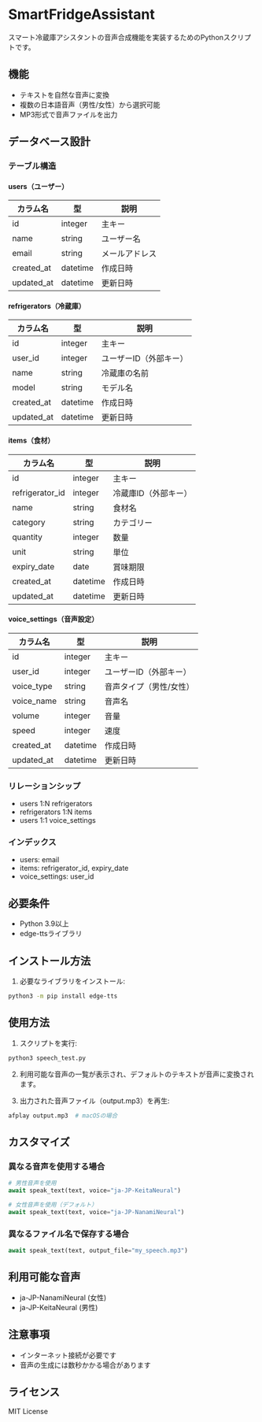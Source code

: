 # SmartFridgeAssistant

スマート冷蔵庫アシスタントの音声合成機能を実装するためのPythonスクリプトです。

## 機能

- テキストを自然な音声に変換
- 複数の日本語音声（男性/女性）から選択可能
- MP3形式で音声ファイルを出力

## データベース設計

### テーブル構造

#### users（ユーザー）
| カラム名 | 型 | 説明 |
|----------|------|------------|
| id | integer | 主キー |
| name | string | ユーザー名 |
| email | string | メールアドレス |
| created_at | datetime | 作成日時 |
| updated_at | datetime | 更新日時 |

#### refrigerators（冷蔵庫）
| カラム名 | 型 | 説明 |
|----------|------|------------|
| id | integer | 主キー |
| user_id | integer | ユーザーID（外部キー） |
| name | string | 冷蔵庫の名前 |
| model | string | モデル名 |
| created_at | datetime | 作成日時 |
| updated_at | datetime | 更新日時 |

#### items（食材）
| カラム名 | 型 | 説明 |
|----------|------|------------|
| id | integer | 主キー |
| refrigerator_id | integer | 冷蔵庫ID（外部キー） |
| name | string | 食材名 |
| category | string | カテゴリー |
| quantity | integer | 数量 |
| unit | string | 単位 |
| expiry_date | date | 賞味期限 |
| created_at | datetime | 作成日時 |
| updated_at | datetime | 更新日時 |

#### voice_settings（音声設定）
| カラム名 | 型 | 説明 |
|----------|------|------------|
| id | integer | 主キー |
| user_id | integer | ユーザーID（外部キー） |
| voice_type | string | 音声タイプ（男性/女性） |
| voice_name | string | 音声名 |
| volume | integer | 音量 |
| speed | integer | 速度 |
| created_at | datetime | 作成日時 |
| updated_at | datetime | 更新日時 |

### リレーションシップ

- users 1:N refrigerators
- refrigerators 1:N items
- users 1:1 voice_settings

### インデックス

- users: email
- items: refrigerator_id, expiry_date
- voice_settings: user_id

## 必要条件

- Python 3.9以上
- edge-ttsライブラリ

## インストール方法

1. 必要なライブラリをインストール:
```bash
python3 -m pip install edge-tts
```

## 使用方法

1. スクリプトを実行:
```bash
python3 speech_test.py
```

2. 利用可能な音声の一覧が表示され、デフォルトのテキストが音声に変換されます。

3. 出力された音声ファイル（output.mp3）を再生:
```bash
afplay output.mp3  # macOSの場合
```

## カスタマイズ

### 異なる音声を使用する場合

```python
# 男性音声を使用
await speak_text(text, voice="ja-JP-KeitaNeural")

# 女性音声を使用（デフォルト）
await speak_text(text, voice="ja-JP-NanamiNeural")
```

### 異なるファイル名で保存する場合

```python
await speak_text(text, output_file="my_speech.mp3")
```

## 利用可能な音声

- ja-JP-NanamiNeural (女性)
- ja-JP-KeitaNeural (男性)

## 注意事項

- インターネット接続が必要です
- 音声の生成には数秒かかる場合があります

## ライセンス

MIT License
